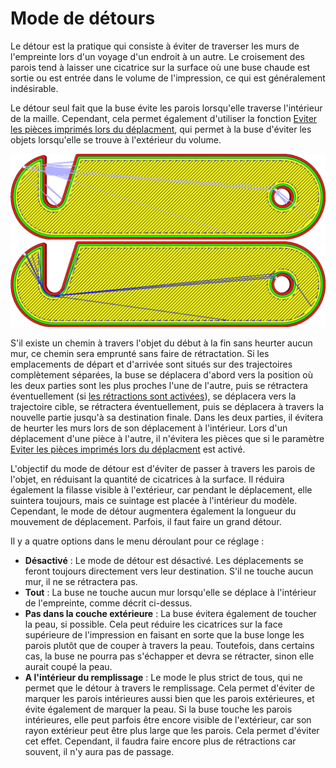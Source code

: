 Mode de détours
===

Le détour est la pratique qui consiste à éviter de traverser les murs de l'empreinte lors d'un voyage d'un endroit à un autre. Le croisement des parois tend à laisser une cicatrice sur la surface où une buse chaude est sortie ou est entrée dans le volume de l'impression, ce qui est généralement indésirable.

Le détour seul fait que la buse évite les parois lorsqu'elle traverse l'intérieur de la maille. Cependant, cela permet également d'utiliser la fonction [Eviter les pièces imprimés lors du déplacment](./travel_avoid_other_parts.md), qui permet à la buse d'éviter les objets lorsqu'elle se trouve à l'extérieur du volume.

![Détour désactivé, le mouvement de déplacement traverse les parois de l'impression](../../../articles/images/retraction_combing_off.png)
![Détour activé, un détour est fait pour éviter de traverser les murs](../../../articles/images/retraction_combing_on.png)

S'il existe un chemin à travers l'objet du début à la fin sans heurter aucun mur, ce chemin sera emprunté sans faire de rétractation. Si les emplacements de départ et d'arrivée sont situés sur des trajectoires complètement séparées, la buse se déplacera d'abord vers la position où les deux parties sont les plus proches l'une de l'autre, puis se rétractera éventuellement (si [les rétractions sont activées](./retraction_enable.md)), se déplacera vers la trajectoire cible, se rétractera éventuellement, puis se déplacera à travers la nouvelle partie jusqu'à sa destination finale. Dans les deux parties, il évitera de heurter les murs lors de son déplacement à l'intérieur. Lors d'un déplacement d'une pièce à l'autre, il n'évitera les pièces que si le paramètre [Eviter les pièces imprimés lors du déplacment](./travel_avoid_other_parts.md) est activé.

L'objectif du mode de détour est d'éviter de passer à travers les parois de l'objet, en réduisant la quantité de cicatrices à la surface. Il réduira également la filasse visible à l'extérieur, car pendant le déplacement, elle suintera toujours, mais ce suintage est placée à l'intérieur du modèle. Cependant, le mode de détour augmentera également la longueur du mouvement de déplacement. Parfois, il faut faire un grand détour.

Il y a quatre options dans le menu déroulant pour ce réglage :
* **Désactivé** : Le mode de détour est désactivé. Les déplacements se feront toujours directement vers leur destination. S'il ne touche aucun mur, il ne se rétractera pas.
* **Tout** : La buse ne touche aucun mur lorsqu'elle se déplace à l'intérieur de l'empreinte, comme décrit ci-dessus.
* **Pas dans la couche extérieure** : La buse évitera également de toucher la peau, si possible. Cela peut réduire les cicatrices sur la face supérieure de l'impression en faisant en sorte que la buse longe les parois plutôt que de couper à travers la peau. Toutefois, dans certains cas, la buse ne pourra pas s'échapper et devra se rétracter, sinon elle aurait coupé la peau.
* **A l'intérieur du remplissage** : Le mode le plus strict de tous, qui ne permet que le détour à travers le remplissage. Cela permet d'éviter de marquer les parois intérieures aussi bien que les parois extérieures, et évite également de marquer la peau. Si la buse touche les parois intérieures, elle peut parfois être encore visible de l'extérieur, car son rayon extérieur peut être plus large que les parois. Cela permet d'éviter cet effet. Cependant, il faudra faire encore plus de rétractions car souvent, il n'y aura pas de passage.
